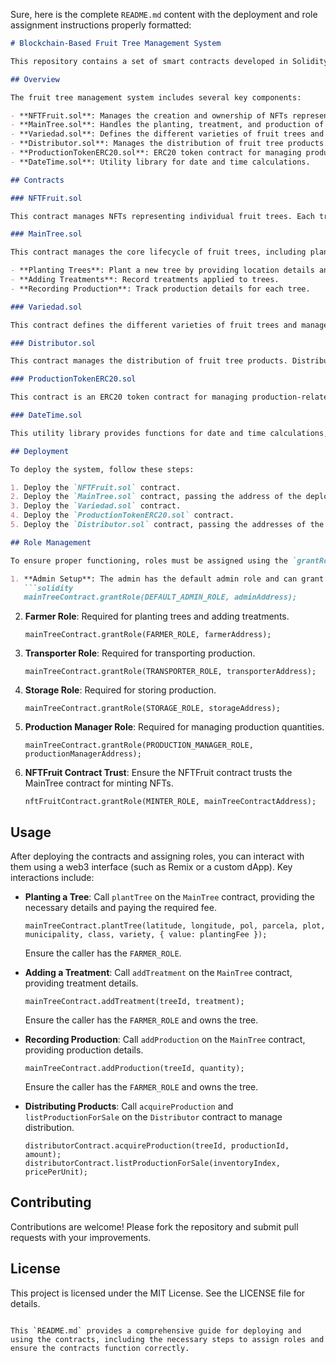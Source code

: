 Sure, here is the complete `README.md` content with the deployment and role assignment instructions properly formatted:

```markdown
# Blockchain-Based Fruit Tree Management System

This repository contains a set of smart contracts developed in Solidity for a blockchain-based fruit tree management system. The system leverages the Ethereum blockchain to manage the lifecycle of fruit trees, including planting, treatment, production, and distribution, while ensuring transparency and traceability.

## Overview

The fruit tree management system includes several key components:

- **NFTFruit.sol**: Manages the creation and ownership of NFTs representing individual fruit trees.
- **MainTree.sol**: Handles the planting, treatment, and production of fruit trees, integrating with the NFT contract.
- **Variedad.sol**: Defines the different varieties of fruit trees and their thresholds.
- **Distributor.sol**: Manages the distribution of fruit tree products.
- **ProductionTokenERC20.sol**: ERC20 token contract for managing production-related tokens.
- **DateTime.sol**: Utility library for date and time calculations.

## Contracts

### NFTFruit.sol

This contract manages NFTs representing individual fruit trees. Each tree is minted as an NFT when planted, ensuring unique ownership and traceability.

### MainTree.sol

This contract manages the core lifecycle of fruit trees, including planting, treatment, and production. Key features include:

- **Planting Trees**: Plant a new tree by providing location details and variety. This action mints an NFT for the tree.
- **Adding Treatments**: Record treatments applied to trees.
- **Recording Production**: Track production details for each tree.

### Variedad.sol

This contract defines the different varieties of fruit trees and manages thresholds and updates for each variety.

### Distributor.sol

This contract manages the distribution of fruit tree products. Distributors can acquire production, list it for sale, and handle transactions with buyers.

### ProductionTokenERC20.sol

This contract is an ERC20 token contract for managing production-related tokens. Distributors can mint and transfer tokens representing tree production.

### DateTime.sol

This utility library provides functions for date and time calculations, which are used across the system to handle timestamps and date-based logic.

## Deployment

To deploy the system, follow these steps:

1. Deploy the `NFTFruit.sol` contract.
2. Deploy the `MainTree.sol` contract, passing the address of the deployed `NFTFruit` contract.
3. Deploy the `Variedad.sol` contract.
4. Deploy the `ProductionTokenERC20.sol` contract.
5. Deploy the `Distributor.sol` contract, passing the addresses of the `MainTree` and `ProductionTokenERC20` contracts.

## Role Management

To ensure proper functioning, roles must be assigned using the `grantRole` function. Here’s how to do it:

1. **Admin Setup**: The admin has the default admin role and can grant other roles.
   ```solidity
   mainTreeContract.grantRole(DEFAULT_ADMIN_ROLE, adminAddress);
   ```

2. **Farmer Role**: Required for planting trees and adding treatments.
   ```solidity
   mainTreeContract.grantRole(FARMER_ROLE, farmerAddress);
   ```

3. **Transporter Role**: Required for transporting production.
   ```solidity
   mainTreeContract.grantRole(TRANSPORTER_ROLE, transporterAddress);
   ```

4. **Storage Role**: Required for storing production.
   ```solidity
   mainTreeContract.grantRole(STORAGE_ROLE, storageAddress);
   ```

5. **Production Manager Role**: Required for managing production quantities.
   ```solidity
   mainTreeContract.grantRole(PRODUCTION_MANAGER_ROLE, productionManagerAddress);
   ```

6. **NFTFruit Contract Trust**: Ensure the NFTFruit contract trusts the MainTree contract for minting NFTs.
   ```solidity
   nftFruitContract.grantRole(MINTER_ROLE, mainTreeContractAddress);
   ```

## Usage

After deploying the contracts and assigning roles, you can interact with them using a web3 interface (such as Remix or a custom dApp). Key interactions include:

- **Planting a Tree**: Call `plantTree` on the `MainTree` contract, providing the necessary details and paying the required fee.
  ```solidity
  mainTreeContract.plantTree(latitude, longitude, pol, parcela, plot, municipality, class, variety, { value: plantingFee });
  ```
  Ensure the caller has the `FARMER_ROLE`.

- **Adding a Treatment**: Call `addTreatment` on the `MainTree` contract, providing treatment details.
  ```solidity
  mainTreeContract.addTreatment(treeId, treatment);
  ```
  Ensure the caller has the `FARMER_ROLE` and owns the tree.

- **Recording Production**: Call `addProduction` on the `MainTree` contract, providing production details.
  ```solidity
  mainTreeContract.addProduction(treeId, quantity);
  ```
  Ensure the caller has the `FARMER_ROLE` and owns the tree.

- **Distributing Products**: Call `acquireProduction` and `listProductionForSale` on the `Distributor` contract to manage distribution.
  ```solidity
  distributorContract.acquireProduction(treeId, productionId, amount);
  distributorContract.listProductionForSale(inventoryIndex, pricePerUnit);
  ```

## Contributing

Contributions are welcome! Please fork the repository and submit pull requests with your improvements.

## License

This project is licensed under the MIT License. See the LICENSE file for details.
```

This `README.md` provides a comprehensive guide for deploying and using the contracts, including the necessary steps to assign roles and ensure the contracts function correctly.